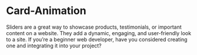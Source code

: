 # Card-Animation
Sliders are a great way to showcase products, testimonials, or important content on a website. They add a dynamic, engaging, and user-friendly look to a site. If you’re a beginner web developer, have you considered creating one and integrating it into your project?
